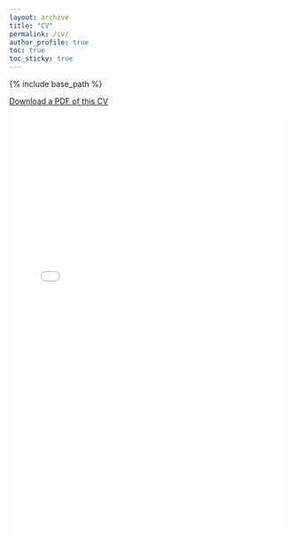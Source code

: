```yaml
---
layout: archive
title: "CV"
permalink: /cv/
author_profile: true
toc: true
toc_sticky: true
---
```


{% include base_path %}

[<i class='fas fa-download'></i> Download a PDF of this CV]({{base_path}}/files/cv.pdf)

<div class="iframe-container"
    style="overflow: hidden;
            padding-top: 150%;
            position: relative;">
    <iframe loading="lazy" src="{{base_path}}/files/cv.pdf"
        title="CV" frameborder="0" scrolling="auto"
        style="border: 0;
            height: 100%;
            left: 0;
            position: absolute;
            top: 0;
            width: 100%;"></iframe>
</div>
